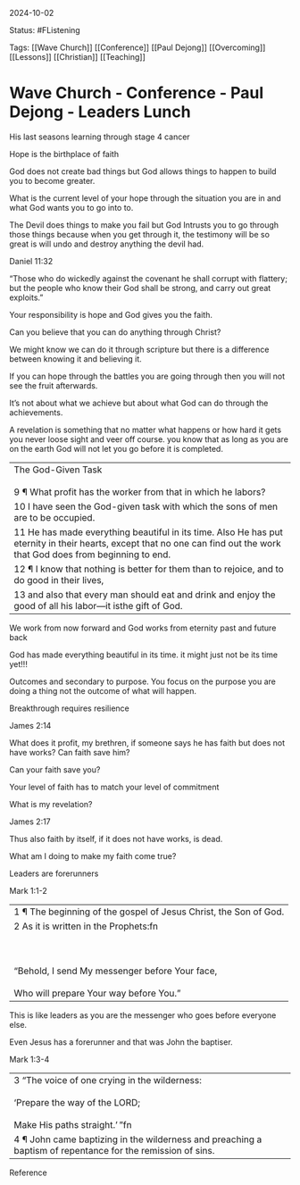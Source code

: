 2024-10-02

Status: #FListening 

Tags: [[Wave Church]] [[Conference]] [[Paul Dejong]] [[Overcoming]] [[Lessons]] [[Christian]] [[Teaching]]

# Wave Church - Conference - Paul Dejong - Leaders Lunch
His last seasons learning through stage 4 cancer

  

Hope is the birthplace of faith

  

God does not create bad things but God allows things to happen to build you to become greater.

  

What is the current level of your hope through the situation you are in and what God wants you to go into to.

  

The Devil does things to make you fail but God Intrusts you to go through those things because when you get through it, the testimony will be so great is will undo and destroy anything the devil had.

  

Daniel 11:32

“Those who do wickedly against the covenant he shall corrupt with flattery; but the people who know their God shall be strong, and carry out great exploits.”

  

Your responsibility is hope and God gives you the faith.

  

Can you believe that you can do anything through Christ?

  

We might know we can do it through scripture but there is a difference between knowing it and believing it.

  

If you can hope through the battles you are going through then you will not see the fruit afterwards.

  

It’s not about what we achieve but about what God can do through the achievements.

  

A revelation is something that no matter what happens or how hard it gets you never loose sight and veer off course. you know that as long as you are on the earth God will not let you go before it is completed.

  

|   |
|---|
|The God-Given Task<br><br>9 ¶ What profit has the worker from that in which he labors?|
|10 I have seen the God-given task with which the sons of men are to be occupied.|
|11 He has made everything beautiful in its time. Also He has put eternity in their hearts, except that no one can find out the work that God does from beginning to end.|
|12 ¶ I know that nothing is better for them than to rejoice, and to do good in their lives,|
|13 and also that every man should eat and drink and enjoy the good of all his labor—it isthe gift of God.|

  

We work from now forward and God works from eternity past and future back

  

God has made everything beautiful in its time. it might just not be its time yet!!!

  

Outcomes and secondary to purpose. You focus on the purpose you are doing a thing not the outcome of what will happen.

  

  

Breakthrough requires resilience

  

James 2:14

What does it profit, my brethren, if someone says he has faith but does not have works? Can faith save him?

  

Can your faith save you?

  

Your level of faith has to match your level of commitment

  

  

What is my revelation?

  

James 2:17

Thus also faith by itself, if it does not have works, is dead.

  

What am I doing to make my faith come true?

  

  

  

  

Leaders are forerunners

  

Mark 1:1-2

|   |
|---|
|1 ¶ The beginning of the gospel of Jesus Christ, the Son of God.|
|2 As it is written in the Prophets:fn<br><br>  <br><br>“Behold, I send My messenger before Your face,<br><br>Who will prepare Your way before You.”|

This is like leaders as you are the messenger who goes before everyone else.

  

Even Jesus has a forerunner and that was John the baptiser.

  

Mark 1:3-4

|   |
|---|
|3 “The voice of one crying in the wilderness:<br><br>‘Prepare the way of the LORD;<br><br>Make His paths straight.’ ”fn|
|4 ¶ John came baptizing in the wilderness and preaching a baptism of repentance for the remission of sins.|

Reference
